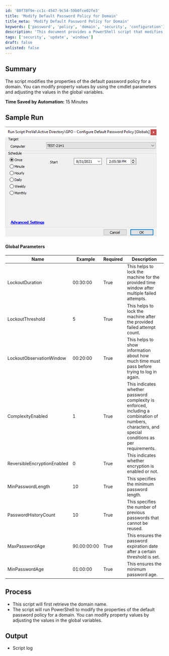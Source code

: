 ```yaml
---
id: '80f78f9e-cc1c-4547-9c54-59b0fce02fe3'
title: 'Modify Default Password Policy for Domain'
title_meta: 'Modify Default Password Policy for Domain'
keywords: ['password', 'policy', 'domain', 'security', 'configuration']
description: 'This document provides a PowerShell script that modifies the properties of the default password policy for a domain. It includes parameters for lockout duration, threshold, observation window, password complexity, encryption, and age settings. The script aims to enhance security by enforcing stricter password policies and is designed to save time by automating the process.'
tags: ['security', 'update', 'windows']
draft: false
unlisted: false
---
```


## Summary

The script modifies the properties of the default password policy for a domain. You can modify property values by using the cmdlet parameters and adjusting the values in the global variables.

**Time Saved by Automation:** 15 Minutes

## Sample Run

![Sample Run](../../../static/img/GPO---Configure-Default-Password-Policy-Globals/image_1.png)

#### Global Parameters

| Name                        | Example       | Required | Description                                                                                     |
|-----------------------------|---------------|----------|-------------------------------------------------------------------------------------------------|
| LockoutDuration             | 00:30:00      | True     | This helps to lock the machine for the provided time window after multiple failed attempts.    |
| LockoutThreshold            | 5             | True     | This helps to lock the machine after the provided failed attempt count.                        |
| LockoutObservationWindow    | 00:20:00      | True     | This helps to show information about how much time must pass before trying to log in again.   |
| ComplexityEnabled           | 1             | True     | This indicates whether password complexity is enforced, including a combination of numbers, characters, and special conditions as per requirements. |
| ReversibleEncryptionEnabled  | 0             | True     | This indicates whether encryption is enabled or not.                                           |
| MinPasswordLength          | 10            | True     | This specifies the minimum password length.                                                    |
| PasswordHistoryCount       | 10            | True     | This specifies the number of previous passwords that cannot be reused.                         |
| MaxPasswordAge             | 90.00:00:00   | True     | This ensures the password expiration date after a certain threshold is set.                   |
| MinPasswordAge             | 01:00:00      | True     | This ensures the minimum password age.                                                          |

## Process

- This script will first retrieve the domain name.
- The script will run PowerShell to modify the properties of the default password policy for a domain. You can modify property values by adjusting the values in the global variables.

## Output

- Script log
